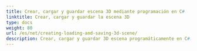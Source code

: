 ```yaml
---
title: Crear, cargar y guardar escena 3D mediante programación en C#
linktitle: Crear, cargar y guardar la escena 3D
type: docs
weight: 80
url: /es/net/creating-loading-and-saving-3d-scene/
description: Crear, cargar y guardar 3D escena programáticamente en C#. Leer, importar y guardar 3D escenas en PDF y HTML en C#.
---
```

